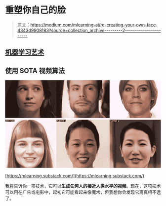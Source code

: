 # 重塑你自己的脸

> 原文：<https://medium.com/mlearning-ai/re-creating-your-own-face-4343d9908183?source=collection_archive---------2----------------------->

## [机器学习艺术](https://mlearning.substack.com/)

## 使用 SOTA 视频算法

[![](img/2e485141c18193696ff872f8a8569f9e.png)](https://mlearning.substack.com/)

[https://mlearning.substack.com/](https://mlearning.substack.com/)

我将告诉你一项技术，它可以**生成任何人的接近人类水平的视频**。现在，这项技术可以用在广告或电影中，起初它可能看起来像魔术，但我想你会发现它离真相不远了。